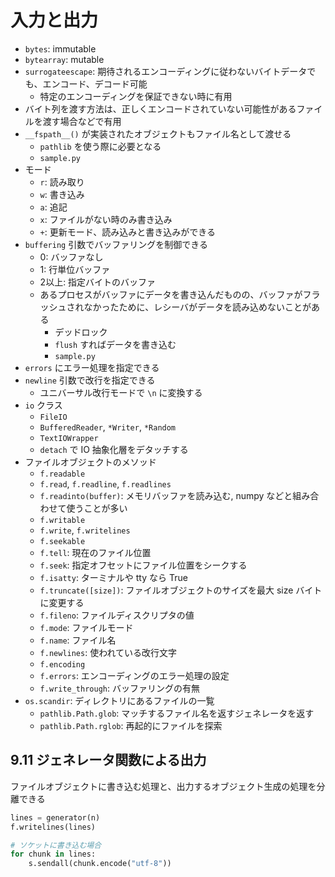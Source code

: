 # 入力と出力

- `bytes`: immutable
- `bytearray`: mutable
- `surrogateescape`: 期待されるエンコーディングに従わないバイトデータでも、エンコード、デコード可能
    - 特定のエンコーディングを保証できない時に有用
- バイト列を渡す方法は、正しくエンコードされていない可能性があるファイルを渡す場合などで有用
- `__fspath__()` が実装されたオブジェクトもファイル名として渡せる
    - `pathlib` を使う際に必要となる
    - `sample.py`
- モード
    - `r`: 読み取り
    - `w`: 書き込み
    - `a`: 追記
    - `x`: ファイルがない時のみ書き込み
    - `+`: 更新モード、読み込みと書き込みができる
- `buffering` 引数でバッファリングを制御できる
    - 0: バッファなし
    - 1: 行単位バッファ
    - 2以上: 指定バイトのバッファ
    - あるプロセスがバッファにデータを書き込んだものの、バッファがフラッシュされなかったために、レシーバがデータを読み込めないことがある
        - デッドロック
        - `flush` すればデータを書き込む
        - `sample.py`
- `errors` にエラー処理を指定できる
- `newline` 引数で改行を指定できる
    - ユニバーサル改行モードで `\n` に変換する
- `io` クラス
    - `FileIO`
    - `BufferedReader`, `*Writer`, `*Random`
    - `TextIOWrapper`
    - `detach` で IO 抽象化層をデタッチする
- ファイルオブジェクトのメソッド
    - `f.readable`
    - `f.read`, `f.readline`, `f.readlines`
    - `f.readinto(buffer)`: メモリバッファを読み込む, numpy などと組み合わせて使うことが多い
    - `f.writable`
    - `f.write`, `f.writelines`
    - `f.seekable`
    - `f.tell`: 現在のファイル位置
    - `f.seek`: 指定オフセットにファイル位置をシークする
    - `f.isatty`: ターミナルや tty なら True
    - `f.truncate([size])`: ファイルオブジェクトのサイズを最大 size バイトに変更する
    - `f.fileno`: ファイルディスクリプタの値
    - `f.mode`: ファイルモード
    - `f.name`: ファイル名
    - `f.newlines`: 使われている改行文字
    - `f.encoding`
    - `f.errors`: エンコーディングのエラー処理の設定
    - `f.write_through`: バッファリングの有無
- `os.scandir`: ディレクトリにあるファイルの一覧
    - `pathlib.Path.glob`: マッチするファイル名を返すジェネレータを返す
    - `pathlib.Path.rglob`: 再起的にファイルを探索

## 9.11 ジェネレータ関数による出力

ファイルオブジェクトに書き込む処理と、出力するオブジェクト生成の処理を分離できる

```python
lines = generator(n)
f.writelines(lines)

# ソケットに書き込む場合
for chunk in lines:
    s.sendall(chunk.encode("utf-8"))
```
